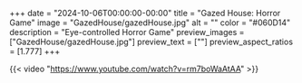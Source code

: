 +++
date = "2024-10-06T00:00:00-00:00"
title = "Gazed House: Horror Game"
image = "GazedHouse/gazedHouse.jpg"
alt = ""
color = "#060D14"
description = "Eye-controlled Horror Game"
preview_images = ["GazedHouse/gazedHouse.jpg"]
preview_text = [""]
preview_aspect_ratios = [1.777]
+++

{{< video "https://www.youtube.com/watch?v=rm7boWaAtAA" >}}
